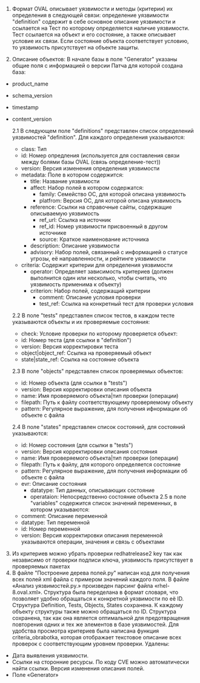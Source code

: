 1. Формат OVAL описывает уязвимости и методы (критерии) их определения в следующей связи:
определение уязвимости "definition" содержит в себе основное описание уязвимости и ссылается на Тест по которому определяется наличие уязвимости.
Тест ссылается на объект и его состояние, а также описывает условие их связи. Если состояние объекта соответствует условию, то уязвимость присутствует на объекте защиты.

2. Описание объектов:
В начале базы в поле "Generator" указаны общие поля с информацией о версии Патча для которой создана база:
* product_name
* schema_version
* timestamp
* content_version

  2.1 В следующем поле "definitions" представлен список определений уязвимостей "definition". Для каждого определения указываются:
	* class: Тип
	* id: Номер опредления (используется для составления связи между болями базы OVAL (связь определение-тест))
	* version: Версия изменения определения уязвимости
	* metadata: Поле в котором содержится:
		* title: Название уязвимости
		* affect: Набор полей в котором содержатся:
			* family: Семейство ОС, для которой описана уязвимость
			* platfrom: Версия ОС, для которой описана уязвимость
		* reference: Ссылки на справочные сайты, содержащие описываемую уязвимость
			* ref_url: Ссылка на источник
			* ref_id: Номер уязвимости присвоенный в другом источнике
			* source: Краткое наименование источника
		* description: Описание уязвимости
		* advisory: Набор полей, связанный с информацией о статусе угрозы, её направленности, и рейтинге уязвимости
	* criteria: Содержит критерии для определения уязвимости
		* operator: Определяет зависимость критериев (должен выполнится один или несколько, чтобы считать, что уязвимость применима к объекту)
		* criterion: Набор полей, содержащий критерии
			* comment: Описание условия проверки
			* test_ref: Ссылка на конкретный тест для проверки условия

     2.2 В поле "tests" представлен список тестов, в каждом тесте указываются объекты и их проверяемые состояния:
	* check: Условие проверки по которому проверяется объект:
	* id: Номер теста (для ссылки в "definition")
	* version: Версия корректировки теста
	* object|object_ref: Ссылка на проверяемый объект
	* state|state_ref: Ссылка на состояние объекта

    2.3 В поле "objects" представлен список проверяемых объектов:
	* id: Номер объекта (для ссылки в "tests")
	* version: Версия корректировки описания объекта
	* name: Имя проверяемого объекта|тип проверки (операции)
	* filepath: Путь к файлу соответствующему проверяемому объекту
	* pattern: Регулярное выражение, для получения ифнормации об объекте с файла

   2.4 В поле "states" представлен список состояний, для состояний указываются:
	* id: Номер состояния (для ссылки в "tests")
	* version: Версия корректировки описания состояния
	* name: Имя проверяемого объекта|тип проверки (операции)
	* filepath: Путь к файлу, для которого определяется состояние
	* pattern: Регулярное выражение, для получения информации об объекте с файла
	* evr: Описание состояния
		* datatype: Тип данных, описывающих состояние
		* operataion: Непосредственно состояние объекта
2.5 в поле "variables" содержится список значений переменных, в котором указываются:
	* comment: Описание переменной
	* datatype: Тип переменной
	* id: Номер переменной
	* version: Версия корректировки описания переменной
		указываются операции, значения и связь с объектами
	
3. Из критериев можно убрать проверки redhatrelease2 key так как независимо от проверки подписи ключа, уязвимость присутствует в проверяемых пакетах
4. В файле "Построение дерева полей.py" написан код для получения всех полей xml файла с примером значений каждого поля. В файле «Анализ уязвимостей.py.» произведен парсинг файла «rhel-8.oval.xml».
Структура была переделана в формат словаря, что позволяет удобно обращаться к конкретной уязвимости по её ID.
Структура Definition, Tests, Objects, States сохранена. К каждому объекту структуры также можно обращаться по ID. Структура сохранена, так как она является оптимальной для предотвращения повторения одних и тех же элементов в базе уязвимостей.
Для удобства просмотра критериев была написана функция criteria_obrabotka, которая отображает текстовое описание всех проверок с соответствующим уровнем проверки.
Удалены:
* Дата выявления уязвимости.
* Ссылки на сторонние ресурсы. По коду CVE можно автоматически найти ссылки.
Версия изменения описания полей.
* Поле «Generator»
